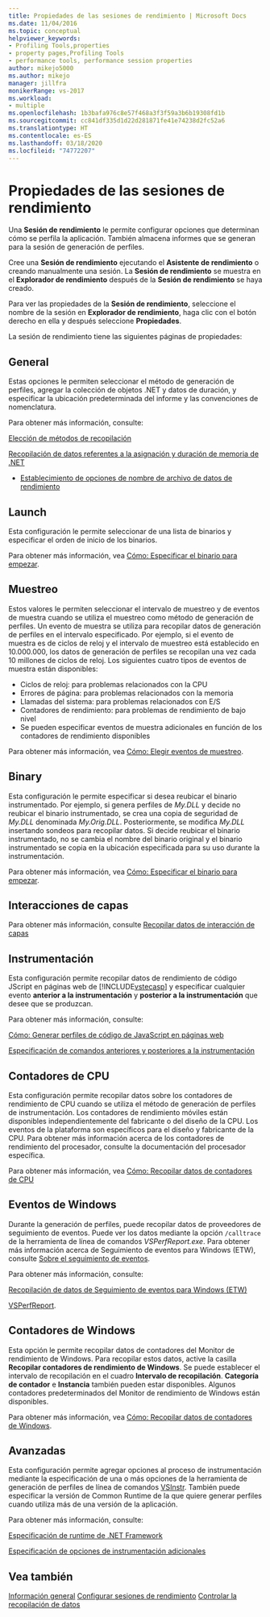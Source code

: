 ```yaml
---
title: Propiedades de las sesiones de rendimiento | Microsoft Docs
ms.date: 11/04/2016
ms.topic: conceptual
helpviewer_keywords:
- Profiling Tools,properties
- property pages,Profiling Tools
- performance tools, performance session properties
author: mikejo5000
ms.author: mikejo
manager: jillfra
monikerRange: vs-2017
ms.workload:
- multiple
ms.openlocfilehash: 1b3bafa976c8e57f468a3f3f59a3b6b19308fd1b
ms.sourcegitcommit: cc841df335d1d22d281871fe41e74238d2fc52a6
ms.translationtype: HT
ms.contentlocale: es-ES
ms.lasthandoff: 03/18/2020
ms.locfileid: "74772207"
---
```

# <a name="performance-session-properties"></a>Propiedades de las sesiones de rendimiento

Una **Sesión de rendimiento** le permite configurar opciones que determinan cómo se perfila la aplicación. También almacena informes que se generan para la sesión de generación de perfiles.

Cree una **Sesión de rendimiento** ejecutando el **Asistente de rendimiento** o creando manualmente una sesión. La **Sesión de rendimiento** se muestra en el **Explorador de rendimiento** después de la **Sesión de rendimiento** se haya creado.

Para ver las propiedades de la **Sesión de rendimiento**, seleccione el nombre de la sesión en **Explorador de rendimiento**, haga clic con el botón derecho en ella y después seleccione **Propiedades**.

La sesión de rendimiento tiene las siguientes páginas de propiedades:

## <a name="general"></a>General

Estas opciones le permiten seleccionar el método de generación de perfiles, agregar la colección de objetos .NET y datos de duración, y especificar la ubicación predeterminada del informe y las convenciones de nomenclatura.

Para obtener más información, consulte:

[Elección de métodos de recopilación](../profiling/how-to-choose-collection-methods.md)

[Recopilación de datos referentes a la asignación y duración de memoria de .NET](../profiling/collecting-dotnet-memory-allocation-and-lifetime-data.md)

- [Establecimiento de opciones de nombre de archivo de datos de rendimiento](../profiling/how-to-set-performance-data-file-name-options.md)

## <a name="launch"></a>Launch

Esta configuración le permite seleccionar de una lista de binarios y especificar el orden de inicio de los binarios.

Para obtener más información, vea [Cómo: Especificar el binario para empezar](../profiling/how-to-specify-the-binary-to-start.md).

## <a name="sampling"></a>Muestreo

Estos valores le permiten seleccionar el intervalo de muestreo y de eventos de muestra cuando se utiliza el muestreo como método de generación de perfiles. Un evento de muestra se utiliza para recopilar datos de generación de perfiles en el intervalo especificado. Por ejemplo, si el evento de muestra es de ciclos de reloj y el intervalo de muestreo está establecido en 10.000.000, los datos de generación de perfiles se recopilan una vez cada 10 millones de ciclos de reloj. Los siguientes cuatro tipos de eventos de muestra están disponibles:

- Ciclos de reloj: para problemas relacionados con la CPU
- Errores de página: para problemas relacionados con la memoria
- Llamadas del sistema: para problemas relacionados con E/S
- Contadores de rendimiento: para problemas de rendimiento de bajo nivel
- Se pueden especificar eventos de muestra adicionales en función de los contadores de rendimiento disponibles

Para obtener más información, vea [Cómo: Elegir eventos de muestreo](../profiling/how-to-choose-sampling-events.md).

## <a name="binary"></a>Binary
Esta configuración le permite especificar si desea reubicar el binario instrumentado. Por ejemplo, si genera perfiles de *My.DLL* y decide no reubicar el binario instrumentado, se crea una copia de seguridad de *My.DLL* denominada *My.Orig.DLL*. Posteriormente, se modifica *My.DLL* insertando sondeos para recopilar datos. Si decide reubicar el binario instrumentado, no se cambia el nombre del binario original y el binario instrumentado se copia en la ubicación especificada para su uso durante la instrumentación.

Para obtener más información, vea [Cómo: Especificar el binario para empezar](../profiling/how-to-specify-the-binary-to-start.md).

## <a name="tier-interactions"></a>Interacciones de capas

Para obtener más información, consulte [Recopilar datos de interacción de capas](../profiling/collecting-tier-interaction-data.md)

## <a name="instrumentation"></a>Instrumentación

Esta configuración permite recopilar datos de rendimiento de código JScript en páginas web de [!INCLUDE[vstecasp](../code-quality/includes/vstecasp_md.md)] y especificar cualquier evento **anterior a la instrumentación** y **posterior a la instrumentación** que desee que se produzcan.

Para obtener más información, consulte:

[Cómo: Generar perfiles de código de JavaScript en páginas web](../profiling/how-to-profile-javascript-code-in-web-pages.md)

[Especificación de comandos anteriores y posteriores a la instrumentación](../profiling/how-to-specify-pre-and-post-instrument-commands.md)

## <a name="cpu-counters"></a>Contadores de CPU

Esta configuración permite recopilar datos sobre los contadores de rendimiento de CPU cuando se utiliza el método de generación de perfiles de instrumentación. Los contadores de rendimiento móviles están disponibles independientemente del fabricante o del diseño de la CPU. Los eventos de la plataforma son específicos para el diseño y fabricante de la CPU. Para obtener más información acerca de los contadores de rendimiento del procesador, consulte la documentación del procesador específica.

Para obtener más información, vea [Cómo: Recopilar datos de contadores de CPU](../profiling/how-to-collect-cpu-counter-data.md)

## <a name="windows-events"></a>Eventos de Windows

Durante la generación de perfiles, puede recopilar datos de proveedores de seguimiento de eventos. Puede ver los datos mediante la opción `/calltrace` de la herramienta de línea de comandos *VSPerfReport.exe*. Para obtener más información acerca de Seguimiento de eventos para Windows (ETW), consulte [Sobre el seguimiento de eventos](/windows/win32/etw/about-event-tracing).

Para obtener más información, consulte:

[Recopilación de datos de Seguimiento de eventos para Windows (ETW)](../profiling/how-to-collect-event-tracing-for-windows-etw-data.md)

[VSPerfReport](../profiling/vsperfreport.md).

## <a name="windows-counters"></a>Contadores de Windows

Esta opción le permite recopilar datos de contadores del Monitor de rendimiento de Windows. Para recopilar estos datos, active la casilla **Recopilar contadores de rendimiento de Windows**. Se puede establecer el intervalo de recopilación en el cuadro **Intervalo de recopilación**. **Categoría de contador** e **Instancia** también pueden estar disponibles. Algunos contadores predeterminados del Monitor de rendimiento de Windows están disponibles.

 Para obtener más información, vea [Cómo: Recopilar datos de contadores de Windows](../profiling/how-to-collect-windows-counter-data.md).

## <a name="advanced"></a>Avanzadas

Esta configuración permite agregar opciones al proceso de instrumentación mediante la especificación de una o más opciones de la herramienta de generación de perfiles de línea de comandos [VSInstr](../profiling/vsinstr.md). También puede especificar la versión de Common Runtime de la que quiere generar perfiles cuando utiliza más de una versión de la aplicación.

Para obtener más información, consulte:

[Especificación de runtime de .NET Framework](../profiling/how-to-specify-the-dotnet-framework-runtime.md)

[Especificación de opciones de instrumentación adicionales](../profiling/how-to-specify-additional-instrumentation-options.md)

## <a name="see-also"></a>Vea también

[Información general](../profiling/overviews-performance-tools.md)
[Configurar sesiones de rendimiento](../profiling/configuring-performance-sessions.md)
[Controlar la recopilación de datos](../profiling/controlling-data-collection.md)
